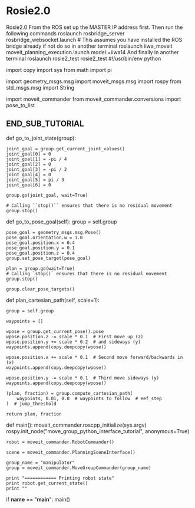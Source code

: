 # Rosie2.0
Rosie2.0
From the ROS set up the MASTER IP address first. Then run the following commands
roslaunch rosbridge_server rosbridge_websocket.launch # This assumes you have installed the ROS bridge already if not do so
in another terminal 
roslaunch iiwa_moveit moveit_planning_execution.launch model:=iiwa14
And finally in another terminal 
roslaunch rosie2_test rosie2_test
#!/usr/bin/env python

import copy
import sys
from math import pi

import geometry_msgs.msg
import moveit_msgs.msg
import rospy
from std_msgs.msg import String

import moveit_commander
from moveit_commander.conversions import pose_to_list

## END_SUB_TUTORIAL


def go_to_joint_state(group):

    joint_goal = group.get_current_joint_values()
    joint_goal[0] = 0
    joint_goal[1] = -pi / 4
    joint_goal[2] = 0
    joint_goal[3] = -pi / 2
    joint_goal[4] = 0
    joint_goal[5] = pi / 3
    joint_goal[6] = 0

    group.go(joint_goal, wait=True)

    # Calling ``stop()`` ensures that there is no residual movement
    group.stop()


def go_to_pose_goal(self):
    group = self.group

    pose_goal = geometry_msgs.msg.Pose()
    pose_goal.orientation.w = 1.0
    pose_goal.position.x = 0.4
    pose_goal.position.y = 0.1
    pose_goal.position.z = 0.4
    group.set_pose_target(pose_goal)

    plan = group.go(wait=True)
    # Calling `stop()` ensures that there is no residual movement
    group.stop()

    group.clear_pose_targets()


def plan_cartesian_path(self, scale=1):

    group = self.group

    waypoints = []

    wpose = group.get_current_pose().pose
    wpose.position.z -= scale * 0.1  # First move up (z)
    wpose.position.y += scale * 0.2  # and sideways (y)
    waypoints.append(copy.deepcopy(wpose))

    wpose.position.x += scale * 0.1  # Second move forward/backwards in (x)
    waypoints.append(copy.deepcopy(wpose))

    wpose.position.y -= scale * 0.1  # Third move sideways (y)
    waypoints.append(copy.deepcopy(wpose))

    (plan, fraction) = group.compute_cartesian_path(
        waypoints, 0.01, 0.0  # waypoints to follow  # eef_step
    )  # jump_threshold

    return plan, fraction


def main():
    moveit_commander.roscpp_initialize(sys.argv)
    rospy.init_node("move_group_python_interface_tutorial", anonymous=True)

    robot = moveit_commander.RobotCommander()

    scene = moveit_commander.PlanningSceneInterface()

    group_name = "manipulator"
    group = moveit_commander.MoveGroupCommander(group_name)

    print "============ Printing robot state"
    print robot.get_current_state()
    print ""


if __name__ == "__main__":
    main()
